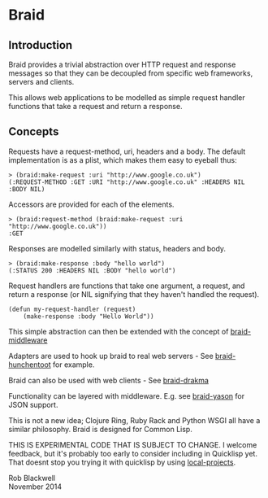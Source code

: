 # Braid

## Introduction

Braid provides a trivial abstraction over HTTP request and response
messages so that they can be decoupled from specific web frameworks,
servers and clients.

This allows web applications to be modelled as simple request handler
functions that take a request and return a response.

## Concepts

Requests have a request-method, uri, headers and a body. The default
implementation is as a plist, which makes them easy to eyeball thus:

	> (braid:make-request :uri "http://www.google.co.uk")
	(:REQUEST-METHOD :GET :URI "http://www.google.co.uk" :HEADERS NIL :BODY NIL)

Accessors are provided for each of the elements.

	> (braid:request-method (braid:make-request :uri "http://www.google.co.uk"))
	:GET

Responses are modelled similarly with status, headers and body.

	> (braid:make-response :body "hello world")
	(:STATUS 200 :HEADERS NIL :BODY "hello world")

Request handlers are functions that take one argument, a request, and
return a response (or NIL signifying that they haven't handled the
request).

    (defun my-request-handler (request)
    	(make-response :body "Hello World"))

This simple abstraction can then be extended with the concept of
[braid-middleware](https://github.com/RobBlackwell/braid-middleware)

Adapters are used to hook up braid to real web servers - See
[braid-hunchentoot](https://github.com/RobBlackwell/braid-hunchentoot)
for example.

Braid can also be used with web clients - See
[braid-drakma](https://github.com/RobBlackwell/braid-drakma)

Functionality can be layered with middleware. E.g. see
[braid-yason](https://github.com/RobBlackwell/braid-yason) for JSON
support.

This is not a new idea; Clojure Ring, Ruby Rack and Python WSGI all
have a similar philosophy. Braid is designed for Common Lisp.

THIS IS EXPERIMENTAL CODE THAT IS SUBJECT TO CHANGE. I welcome
feedback, but it's probably too early to consider including in
Quicklisp yet. That doesnt stop you trying it with quicklisp by using
[local-projects](http://www.quicklisp.org/beta/faq.html).

Rob Blackwell    
November 2014
